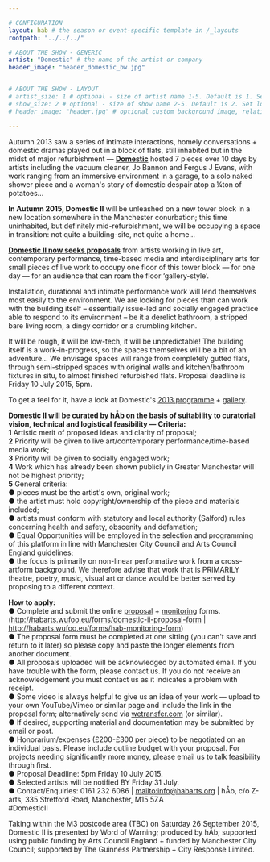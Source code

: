 ```yaml
---

# CONFIGURATION
layout: hab # the season or event-specific template in /_layouts
rootpath: "../../../"

# ABOUT THE SHOW - GENERIC
artist: "Domestic" # the name of the artist or company
header_image: "header_domestic_bw.jpg"   


# ABOUT THE SHOW - LAYOUT
# artist_size: 1 # optional - size of artist name 1-5. Default is 1. Set longer names to lower values
# show_size: 2 # optional - size of show name 2-5. Default is 2. Set longer names to lower values
# header_image: "header.jpg" # optional custom background image, relative to current page

---
```

Autumn 2013 saw a series of intimate interactions, homely conversations + domestic dramas played out in a block of flats, still inhabited but in the midst of major refurbishment — [**Domestic**](/archive/2013-domestic) hosted 7 pieces over 10 days by artists including the vacuum cleaner, Jo Bannon and Fergus J Evans, with work ranging from an immersive environment in a garage, to a solo naked shower piece and a woman's story of domestic despair atop a ¼ton of potatoes…       
        
**In Autumn 2015, Domestic II** will be unleashed on a new tower block in a new location somewhere in the Manchester conurbation; this time uninhabited, but definitely mid-refurbishment, we will be occupying a space in transition: not quite a building-site, not quite a home…   
    
**[Domestic II now seeks proposals](http://habmcr.posthaven.com/domestic-ii-call-for-proposals)** from artists working in live art, contemporary performance, time-based media and interdisciplinary arts for small pieces of live work to occupy one floor of this tower block — for one day — for an audience that can roam the floor ‘gallery-style’.      
        
Installation, durational and intimate performance work will lend themselves most easily to the environment. We are looking for pieces than can work with the building itself – essentially issue-led and socially engaged practice able to respond to its environment – be it a derelict bathroom, a stripped bare living room, a dingy corridor or a crumbling kitchen.

It will be rough, it will be low-tech, it will be unpredictable! The building itself is a work-in-progress, so the spaces themselves will be a bit of an adventure… We envisage spaces will range from completely gutted flats, through semi-stripped spaces with original walls and kitchen/bathroom fixtures in situ, to almost finished refurbished flats. Proposal deadline is Friday 10 July 2015, 5pm.

To get a feel for it, have a look at Domestic's [2013 programme](/archive/2013-domestic) + [gallery](/galleries/2013-domestic).   

**Domestic II will be curated by [hÅb](/hab) on the basis of suitability to curatorial vision, technical and logistical feasibility — Criteria:**      
**1** Artistic merit of proposed ideas and clarity of proposal;     
**2** Priority will be given to live art/contemporary performance/time-based media work;        
**3** Priority will be given to socially engaged work;      
**4** Work which has already been shown publicly in Greater Manchester will not be highest priority;        
**5** General criteria:     
● pieces must be the artist's own, original work;       
● the artist must hold copyright/ownership of the piece and materials included;     
● artists must conform with statutory and local authority (Salford) rules concerning health and safety, obscenity and defamation;     
● Equal Opportunities will be employed in the selection and programming of this platform in line with Manchester City Council and Arts Council England guidelines;        
● the focus is primarily on non-linear performative work from a cross-artform background. We therefore advise that work that is PRIMARILY theatre, poetry, music, visual art or dance would be better served by proposing to a different context.        
        
**How to apply:**       
● Complete and submit the online [proposal](http://habarts.wufoo.eu/forms/domestic-ii-proposal-form) + [monitoring](http://habarts.wufoo.eu/forms/hab-monitoring-form) forms.          
(http://habarts.wufoo.eu/forms/domestic-ii-proposal-form | http://habarts.wufoo.eu/forms/hab-monitoring-form)          
● The proposal form must be completed at one sitting (you can't save and return to it later) so please copy and paste the longer elements from another document.          
● All proposals uploaded will be acknowledged by automated email. If you have trouble with the form, please contact us. If you do not receive an acknowledgement you must contact us as it indicates a problem with receipt.       
● Some video is always helpful to give us an idea of your work — upload to your own YouTube/Vimeo or similar page and include the link in the proposal form; alternatively send via [wetransfer.com](http://www.wetransfer.com) (or similar).     
● If desired, supporting material and documentation may be submitted by email or post.       
● Honorarium/expenses (£200-£300 per piece) to be negotiated on an individual basis. Please include outline budget with your proposal. For projects needing significantly more money, please email us to talk feasibility through first.     
● Proposal Deadline: 5pm Friday 10 July 2015.       
● Selected artists will be notified BY Friday 31 July.      
● Contact/Enquiries: 0161 232 6086 | <mailto:info@habarts.org> | hÅb, c/o Z-arts, 335 Stretford Road, Manchester, M15 5ZA            
#DomesticII
                
Taking within the M3 postcode area (TBC) on Saturday 26 September 2015, Domestic II is presented by Word of Warning; produced by hÅb; supported using public funding by Arts Council England + funded by Manchester City Council; supported by The Guinness Partnership + City Response Limited.
